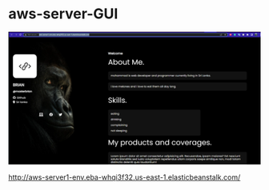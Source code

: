 # aws-server-GUI
![Alt text](image.png)

http://aws-server1-env.eba-whqi3f32.us-east-1.elasticbeanstalk.com/
